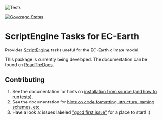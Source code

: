 ![Tests](https://github.com/uwefladrich/scriptengine-tasks-ecearth/actions/workflows/pytest.yml/badge.svg)

[![Coverage Status](https://coveralls.io/repos/github/uwefladrich/scriptengine-tasks-ecearth/badge.svg)](https://coveralls.io/github/uwefladrich/scriptengine-tasks-ecearth)

# ScriptEngine Tasks for EC-Earth

Provides [ScriptEngine](https://github.com/uwefladrich/scriptengine) tasks useful for the EC-Earth climate model.

This package is currently being developed. The documentation can be found on [ReadTheDocs](https://scriptengine-tasks-ecearth.rtfd.io).

## Contributing

1. See the documentation for hints on [installation from source (and how to run tests)](https://scriptengine-tasks-ecearth.readthedocs.io/en/latest/source/getting-started/installation.html#installation-from-source).
2. See the documentation for [hints on code formatting, structure, naming schemes, etc.](https://scriptengine-tasks-ecearth.readthedocs.io/en/latest/source/tasks/monitoring/developer-guide.html)
3. Have a look at issues labeled ["good first issue"](https://github.com/uwefladrich/scriptengine-tasks-ecearth/issues?q=is%3Aissue+is%3Aopen+label%3A%22good+first+issue%22) for a place to start! :)